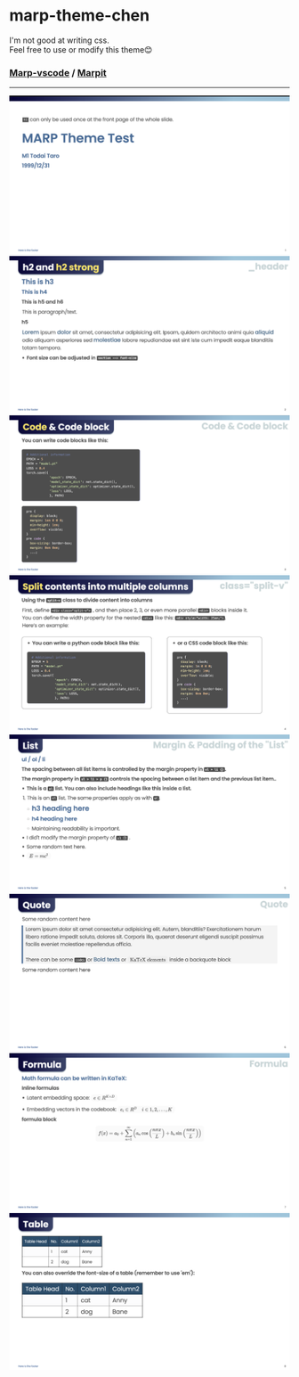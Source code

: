 # marp-theme-chen

I'm not good at writing css.  
Feel free to use or modify this theme😊

### [Marp-vscode](https://github.com/marp-team/marp-vscode/tree/main) / [Marpit](https://github.com/marp-team/marpit)

---

![1](screenshots/1.png)
![2](screenshots/2.png)
![3](screenshots/3.png)
![4](screenshots/4.png)
![5](screenshots/5.png)
![6](screenshots/6.png)
![7](screenshots/7.png)
![8](screenshots/8.png)
